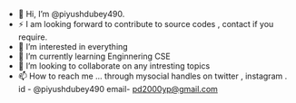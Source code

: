 - 👋 Hi, I’m @piyushdubey490.
- ⚡ I am looking forward to contribute to source codes , contact if you require.
- 👀 I’m interested in everything
- 🌱 I’m currently learning Enginnering CSE
- 💞️ I’m looking to collaborate on any intresting topics
- 📫 How to reach me ...
  through mysocial handles on twitter , instagram . id - @piyushdubey490
  email- pd2000yp@gmail.com


